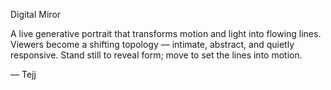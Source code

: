 Digital Miror

A live generative portrait that transforms motion and light into flowing lines. Viewers become a shifting topology — intimate, abstract, and quietly responsive. Stand still to reveal form; move to set the lines into motion.

— Tejj
